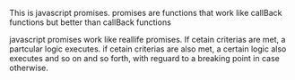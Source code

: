 This is javascript promises. promises are functions that work like
callBack functions but better than callBack functions

javascript promises work like reallife promises. If cetain criterias are met,
a partcular logic executes. if cetain criterias are also met, a certain logic
also executes and so on and so forth, with reguard to a breaking point in
case otherwise.
